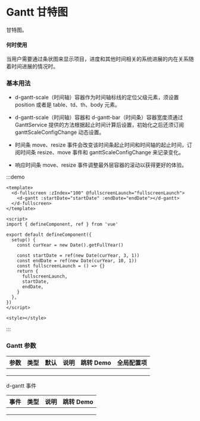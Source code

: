 # Gantt 甘特图

甘特图。

#### 何时使用

当用户需要通过条状图来显示项目，进度和其他时间相关的系统进展的内在关系随着时间进展的情况时。

### 基本用法

- d-gantt-scale（时间轴）容器作为时间轴标线的定位父级元素，须设置 position 或者是 table、td、th、body 元素。

- d-gantt-scale（时间轴）容器和 d-gantt-bar（时间条）容器宽度须通过 GanttService 提供的方法根据起止时间计算后设置，初始化之后还须订阅 ganttScaleConfigChange 动态设置。

- 时间条 move、resize 事件会改变该时间条起止时间和时间轴的起止时间，订阅时间条 resize、move 事件和 ganttScaleConfigChange 来记录变化。

- 响应时间条 move、resize 事件调整最外层容器的滚动以获得更好的体验。

:::demo

```vue
<template>
  <d-fullscreen :zIndex="100" @fullscreenLaunch="fullscreenLaunch">
    <d-gantt :startDate="startDate" :endDate="endDate"></d-gantt>
  </d-fullscreen>
</template>

<script>
import { defineComponent, ref } from 'vue'

export default defineComponent({
  setup() {
    const curYear = new Date().getFullYear()

    const startDate = ref(new Date(curYear, 3, 1))
    const endDate = ref(new Date(curYear, 10, 1))
    const fullscreenLaunch = () => {}
    return {
      fullscreenLaunch,
      startDate,
      endDate,
    }
  },
})
</script>

<style></style>
```

:::

### Gantt 参数

| 参数 | 类型 | 默认 | 说明 | 跳转 Demo | 全局配置项 |
| ---- | ---- | ---- | ---- | --------- | ---------- |
|      |      |      |      |           |            |
|      |      |      |      |           |            |
|      |      |      |      |           |            |

d-gantt 事件

| 事件 | 类型 | 说明 | 跳转 Demo |
| ---- | ---- | ---- | --------- |
|      |      |      |           |
|      |      |      |           |
|      |      |      |           |
